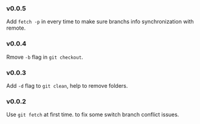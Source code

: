 ### v0.0.5

Add `fetch -p` in every time to make sure branchs info synchronization with remote.

### v0.0.4

Rmove `-b` flag in `git checkout`.

### v0.0.3

Add `-d` flag to `git clean`, help to remove folders.

### v0.0.2

Use `git fetch` at first time.
to fix some switch branch conflict issues.

